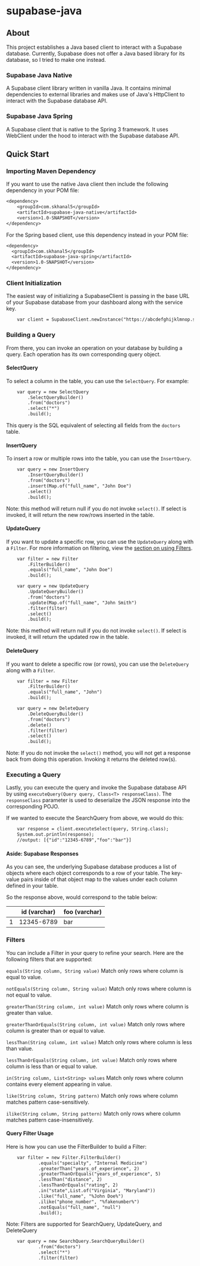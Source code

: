 # supabase-java

## About
This project establishes a Java based client to interact with a Supabase database. Currently, Supabase does not offer a
Java based library for its database, so I tried to make one instead.

### Supabase Java Native
A Supabase client library written in vanilla Java. It contains minimal dependencies to external libraries and makes use of
Java's HttpClient to interact with the Supabase database API.

### Supabase Java Spring
A Supabase client that is native to the Spring 3 framework. It uses WebClient under
the hood to interact with the Supabase database API.

## Quick Start

### Importing Maven Dependency
If you want to use the native Java client then include the following dependency in your POM file:

```dtd
<dependency>
    <groupId>com.skhanal5</groupId>
    <artifactId>supabase-java-native</artifactId>
    <version>1.0-SNAPSHOT</version>
</dependency>
```

For the Spring based client, use this dependency instead in your POM file:

```dtd
<dependency>
  <groupId>com.skhanal5</groupId>
  <artifactId>supabase-java-spring</artifactId>
  <version>1.0-SNAPSHOT</version>
</dependency>
```

### Client Initialization

The easiest way of initializing a SupabaseClient is passing in the base URL of your Supabase database from your
dashboard along with the service key.

```dtd
    var client = SupabaseClient.newInstance("https://abcdefghijklmnop.supabase.co", SERVICE_KEY);
```

### Building a Query

From there, you can invoke an operation on your database by building a query. Each operation
has its own corresponding query object.

#### SelectQuery

To select a column in the table, you can use the `SelectQuery`. For example:

```dtd
    var query = new SelectQuery
        .SelectQueryBuilder()
        .from("doctors")
        .select("*")
        .build();
```

This query is the SQL equivalent of selecting all fields
from the `doctors` table.

#### InsertQuery

To insert a row or multiple rows into the table, you can use the `InsertQuery`.

```dtd
    var query = new InsertQuery
        .InsertQueryBuilder()
        .from("doctors")
        .insert(Map.of("full_name", "John Doe")
        .select()
        .build();
```

Note: this method will return null if you do not invoke `select()`. If select is invoked, it will
return the new row/rows inserted in the table.

#### UpdateQuery

If you want to update a specific row, you can use the `UpdateQuery` along with a `Filter`. For more information on
filtering, view the [section on using Filters](#Filters).

```dtd
    var filter = new Filter
        .FilterBuilder()
        .equals("full_name", "John Doe")
        .build();

    var query = new UpdateQuery
        .UpdateQueryBuilder()
        .from("doctors")
        .update(Map.of("full_name", "John Smith")
        .filter(filter)
        .select()
        .build();
```

Note: this method will return null if you do not invoke `select()`. If select is invoked, it will
return the updated row in the table.

#### DeleteQuery

If you want to delete a specific row (or rows), you can use the `DeleteQuery` along with a `Filter`.

```dtd
    var filter = new Filter
        .FilterBuilder()
        .equals("full_name", "John")
        .build();

    var query = new DeleteQuery
        .DeleteQueryBuilder()
        .from("doctors")
        .delete()
        .filter(filter)
        .select()
        .build();
```

Note: If you do not invoke the `select()` method, you will not get a response back from doing this operation. Invoking it returns the deleted row(s).

### Executing a Query

Lastly, you can execute the query and invoke the Supabase database API
by using `executeQuery(Query query, Class<T> responseClass)`. The `responseClass` parameter
is used to deserialize the JSON response into the corresponding POJO.

If we wanted to execute the SearchQuery from above, we would do this:
```dtd
    var response = client.executeSelect(query, String.class);
    System.out.println(response);
    //output: [{"id":"12345-6789","foo":"bar"}]
```

#### Aside: Supabase Responses
As you can see, the underlying Supabase database produces a list of objects where each object
corresponds to a row of your table. The key-value pairs inside of that object map to the values under each
column defined in your table.

So the response above, would correspond to the table below:

|   | id (varchar) | foo (varchar) |
|---|--------------|---------------|
| 1 | 12345-6789   | bar           |


### Filters

You can include a Filter in your query to refine your search. Here are the following filters that are supported:

`equals(String column, String value)`
Match only rows where column is equal to value.

`notEquals(String column, String value)`
Match only rows where column is not equal to value.

`greaterThan(String column, int value)`
Match only rows where column is greater than value.

`greaterThanOrEquals(String column, int value)`
Match only rows where column is greater than or equal to value.

`lessThan(String column, int value)`
Match only rows where column is less than value.

`lessThanOrEquals(String column, int value)`
Match only rows where column is less than or equal to value.

`in(String column, List<String> values`
Match only rows where column contains every element appearing in value.

`like(String column, String pattern)`
Match only rows where column matches pattern case-sensitively.

`ilike(String column, String pattern)`
Match only rows where column matches pattern case-insensitively.

#### Query Filter Usage

Here is how you can use the FilterBuilder to build a Filter:

```dtd
    var filter = new Filter.FilterBuilder()
            .equals("specialty", "Internal Medicine")
            .greaterThan("years_of_experience", 2)
            .greaterThanOrEquals("years_of_experience", 5)
            .lessThan("distance", 2)
            .lessThanOrEquals("rating", 2)
            .in("state",List.of("Virginia", "Maryland"))
            .like("full_name", "%John Doe%")
            .ilike("phone_number", "%fakenumber%")
            .notEquals("full_name", "null")
            .build();
```

Note: Filters are supported for SearchQuery, UpdateQuery, and DeleteQuery

```dtd
    var query = new SearchQuery.SearchQueryBuilder()
            .from("doctors")
            .select("*")
            .filter(filter)
```
